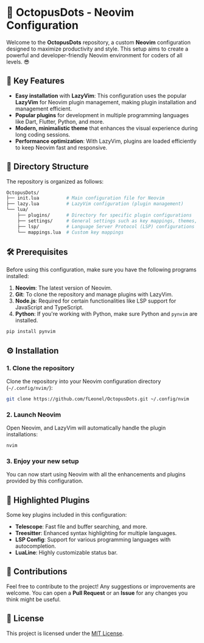 
# 🐙 OctopusDots - Neovim Configuration

Welcome to the **OctopusDots** repository, a custom **Neovim** configuration designed to maximize productivity and style. This setup aims to create a powerful and developer-friendly Neovim environment for coders of all levels. 😎

## 🚀 **Key Features**

- **Easy installation** with **LazyVim**: This configuration uses the popular **LazyVim** for Neovim plugin management, making plugin installation and management efficient.
- **Popular plugins** for development in multiple programming languages like Dart, Flutter, Python, and more.
- **Modern, minimalistic theme** that enhances the visual experience during long coding sessions.
- **Performance optimization**: With LazyVim, plugins are loaded efficiently to keep Neovim fast and responsive.

## 📂 **Directory Structure**

The repository is organized as follows:

```bash
OctopusDots/
├── init.lua          # Main configuration file for Neovim
├── lazy.lua          # LazyVim configuration (plugin management)
└── lua/
    ├── plugins/      # Directory for specific plugin configurations
    ├── settings/     # General settings such as key mappings, themes, etc.
    ├── lsp/          # Language Server Protocol (LSP) configurations
    └── mappings.lua  # Custom key mappings
```

## 🛠️ **Prerequisites**

Before using this configuration, make sure you have the following programs installed:

1. **Neovim**: The latest version of Neovim.
2. **Git**: To clone the repository and manage plugins with LazyVim.
3. **Node.js**: Required for certain functionalities like LSP support for JavaScript and TypeScript.
4. **Python**: If you're working with Python, make sure Python and `pynvim` are installed.

```bash
pip install pynvim
```

## ⚙️ **Installation**

### 1. Clone the repository

Clone the repository into your Neovim configuration directory (`~/.config/nvim/`):

```bash
git clone https://github.com/fLeonel/OctopusDots.git ~/.config/nvim
```

### 2. Launch Neovim

Open Neovim, and LazyVim will automatically handle the plugin installations:

```bash
nvim
```

### 3. Enjoy your new setup

You can now start using Neovim with all the enhancements and plugins provided by this configuration.

## 🌟 **Highlighted Plugins**

Some key plugins included in this configuration:

- **Telescope**: Fast file and buffer searching, and more.
- **Treesitter**: Enhanced syntax highlighting for multiple languages.
- **LSP Config**: Support for various programming languages with autocompletion.
- **LuaLine**: Highly customizable status bar.

## 🤝 **Contributions**

Feel free to contribute to the project! Any suggestions or improvements are welcome. You can open a **Pull Request** or an **Issue** for any changes you think might be useful.

## 📄 **License**

This project is licensed under the [MIT License](LICENSE).

